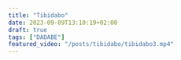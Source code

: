 ```yaml
---
title: "Tibidabo"
date: 2023-09-09T13:10:19+02:00
draft: true
tags: ["DADABE"]
featured_video: "/posts/tibidabo/tibidabo3.mp4"
---
```

